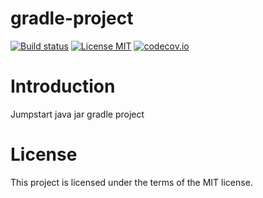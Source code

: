 

# gradle-project

[![Build status](https://travis-ci.org/dheeraj-mummareddy/gradle-project.svg?branch=master)](https://travis-ci.org/dheeraj-mummareddy/gradle-project)
[![License MIT](https://img.shields.io/badge/license-MIT-blue.svg)](https://raw.githubusercontent.com/dheeraj-mummareddy/gradle-project/master/LICENSE)
[![codecov.io](https://codecov.io/gh/dheeraj-mummareddy/gradle-project/coverage.svg?branch=master)](https://codecov.io/gh/dheeraj-mummareddy/gradle-project?branch=master)

# Introduction

Jumpstart java jar gradle project

# License

This project is licensed under the terms of the MIT license.
